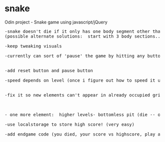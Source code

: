 snake
=====

Odin project - Snake game using javascript/jQuery

<pre>
-snake doesn't die if it only has one body segment other than the head and doubles back on itself (they just swap, is this ok?)
(possible alternate solutions:  start with 3 body sections...or start with at least 2 and don't allow backwards direction)

-keep tweaking visuals

-currently can sort of 'pause' the game by hitting any button other than arrows...leave it for now, but will have to fix in the end


-add reset button and pause button

-speed depends on level (once i figure out how to speed it up properly)


-fix it so new elements can't appear in already occupied grid space?



- one more element:  higher levels- bottomless pit (die -- or maybe just reduced to head?)

-use localstorage to store high score! (very easy)

-add endgame code (you died, your score vs highscore, play again, blah blah blah)

</pre>